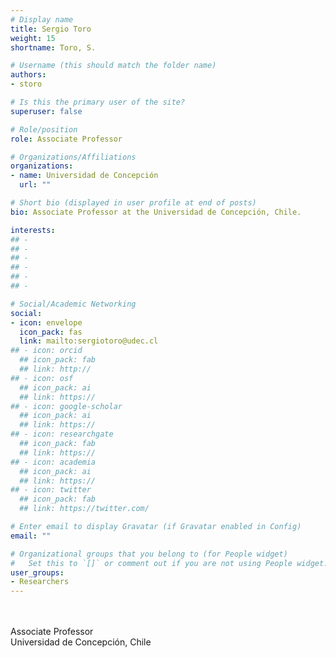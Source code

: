 ```yaml
---
# Display name
title: Sergio Toro
weight: 15
shortname: Toro, S.

# Username (this should match the folder name)
authors:
- storo

# Is this the primary user of the site?
superuser: false

# Role/position
role: Associate Professor

# Organizations/Affiliations
organizations:
- name: Universidad de Concepción
  url: ""

# Short bio (displayed in user profile at end of posts)
bio: Associate Professor at the Universidad de Concepción, Chile.

interests:
## - 
## - 
## - 
## - 
## - 
## - 

# Social/Academic Networking
social:
- icon: envelope
  icon_pack: fas
  link: mailto:sergiotoro@udec.cl
## - icon: orcid
  ## icon_pack: fab
  ## link: http://
## - icon: osf
  ## icon_pack: ai
  ## link: https://
## - icon: google-scholar
  ## icon_pack: ai
  ## link: https://
## - icon: researchgate
  ## icon_pack: fab
  ## link: https://
## - icon: academia
  ## icon_pack: ai
  ## link: https://
## - icon: twitter
  ## icon_pack: fab
  ## link: https://twitter.com/

# Enter email to display Gravatar (if Gravatar enabled in Config)
email: ""

# Organizational groups that you belong to (for People widget)
#   Set this to `[]` or comment out if you are not using People widget.
user_groups:
- Researchers
---
```


\
\
Associate Professor \
Universidad de Concepción, Chile
